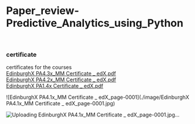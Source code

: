 # Paper_review-Predictive_Analytics_using_Python
<br>

### certificate
certificates for the courses
<br>
[EdinburghX PA4.3x_MM Certificate _ edX.pdf](https://github.com/Goodsma/Code_review-Predictive_Analytics_using_Python/files/6795434/EdinburghX.PA4.3x_MM.Certificate._.edX.pdf)
<br>
[EdinburghX PA4.2x_MM Certificate _ edX.pdf](https://github.com/Goodsma/Code_review-Predictive_Analytics_using_Python/files/6795435/EdinburghX.PA4.2x_MM.Certificate._.edX.pdf)
<br>
[EdinburghX PA1.4x Certificate _ edX.pdf](https://github.com/Goodsma/Code_review-Predictive_Analytics_using_Python/files/6795437/EdinburghX.PA1.4x.Certificate._.edX.pdf)


![EdinburghX PA4.1x_MM Certificate _ edX_page-0001](./image/EdinburghX PA4.1x_MM Certificate _ edX_page-0001.jpg)

![Uploading EdinburghX PA4.1x_MM Certificate _ edX_page-0001.jpg…]()
